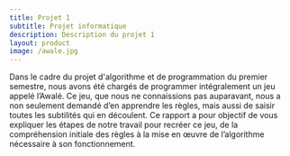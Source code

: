 ```yaml
---
title: Projet 1
subtitle: Projet informatique
description: Description du projet 1
layout: product
image: /awale.jpg
---
```


Dans le cadre du projet d'algorithme et de programmation du premier semestre, nous avons été chargés de programmer intégralement un jeu appelé l’Awalé. Ce jeu, que nous ne connaissions pas auparavant, nous a non seulement demandé d’en apprendre les règles, mais aussi de saisir toutes les subtilités qui en découlent. Ce rapport a pour objectif de vous expliquer les étapes de notre travail pour recréer ce jeu, de la compréhension initiale des règles à la mise en œuvre de l’algorithme nécessaire à son fonctionnement.
